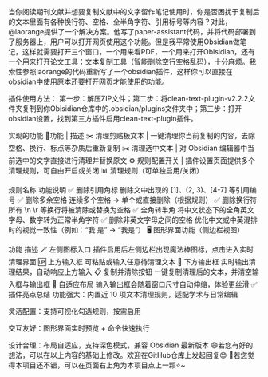 
当你阅读期刊文献并想要复制文献中的文字留作笔记使用时，你是否困扰于复制后的文本里面有各种换行符、空格、全半角字符、引用标号等内容？对此，@laorange提供了一个解决方案。他写了paper-assistant代码，并将代码部署到了服务器上，用户可以打开网页使用这个功能。但是我平常使用Obsidian做笔记，这样就需要打开三个窗口，一个用来看PDF，一个用来打开Obisidian，还有一个用来打开论文工具：文本复制工具（智能删除空行空格乱码），十分麻烦。我索性参照laorange的代码重新写了一个obsidian插件，这样你可以直接在obsidian中使用原本还要打开网页才能使用的功能。

插件使用方法：
第一步：解压ZIP文件；第二步：将clean-text-plugin-v2.2.2文件夹复制到你Obisidian仓库中的.obsidian/plugins文件夹中；第三步：打开obsidian设置，找到第三方插件启用clean-text-plugin插件。

实现的功能
🔧功能 | 描述
✂️ 清理剪贴板文本 | 一键清理你当前复制的内容，去除空格、换行、标点等杂质后重新复制
✂️ 清理选中文本 | 对 Obsidian 编辑器中当前选中的文字直接进行清理并替换原文
⚙️ 规则配置开关 | 插件设置页面提供多个清理规则，可自由开启或关闭
📊 清理规则（可单独启用/关闭）

规则名称 功能说明
✅ 删除引用角标 删除文中出现的 [1]、(2, 3)、[4-7] 等引用编号
✅ 删除多余空格 连续多个空格 → 单个或直接删除（根据规则）
✅ 删除换行符 所有 \n \r 等换行将被清除或替换为空格
✅ 全角转半角 将中文状态下的全角英文字母、数字转为正常半角字符
✅ 删除非英文字母之间的空格 优化中文或中英混排时的视觉一致性（例如：“我 是” → “我是”）
🖥️ 图形界面功能（侧边栏视图）

功能 描述
🪄 左侧图标入口 插件启用后左侧边栏出现魔法棒图标，点击进入实时清理界面
🆙 上方输入框 可粘贴或输入任意待清理文本
🧹 下方输出框 实时输出清理结果，自动响应上方输入
📋 复制并清除按钮 一键复制清理后的文本，并清空输入框与输出框
📐 自适应布局 输入输出框会随着窗口尺寸自动伸缩，体验更丝滑
✅ 插件亮点总结
功能强大：内置近 10 项文本清理规则，适配学术与日常编辑

灵活配置：支持可视化勾选规则，按需启用

交互友好：图形界面实时预览 + 命令快速执行

设计合理：布局自适应，支持深色模式，兼容 Obsidian 最新版本
😄若您有好的想法，可以在以上内容的基础上修改。欢迎在GitHub仓库上发起回复😊
🥳若您觉得本项目还不错，可以在页面右上角为本项目点上一颗⭐~
